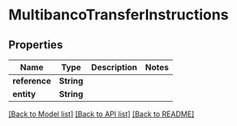 # MultibancoTransferInstructions

## Properties

Name | Type | Description | Notes
------------ | ------------- | ------------- | -------------
**reference** | **String** |  | 
**entity** | **String** |  | 

[[Back to Model list]](../README.md#documentation-for-models) [[Back to API list]](../README.md#documentation-for-api-endpoints) [[Back to README]](../README.md)


